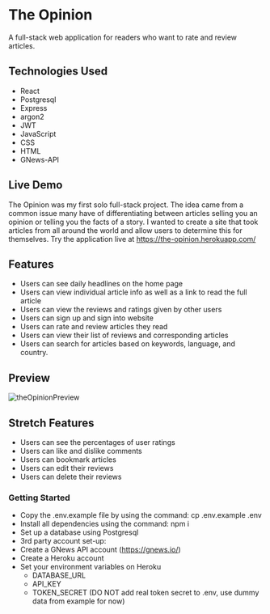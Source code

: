 # The Opinion

A full-stack web application for readers who want to rate and review articles.

## Technologies Used

-	React
-	Postgresql
-	Express
-	argon2
-	JWT
-	JavaScript
-	CSS
-	HTML
-	GNews-API

## Live Demo

The Opinion was my first solo full-stack project. The idea came from a common issue many have of differentiating between articles selling you an opinion or telling you the facts of a story. I wanted to create a site that took articles from all around the world and allow users to determine this for themselves.
Try the application live at https://the-opinion.herokuapp.com/

## Features

- Users can see daily headlines on the home page
- Users can view individual article info as well as a link to read the full article
- Users can view the reviews and ratings given by other users
- Users can sign up and sign into website
- Users can rate and review articles they read
- Users can view their list of reviews and corresponding articles
- Users can search for articles based on keywords, language, and country.

## Preview

 ![theOpinionPreview](https://user-images.githubusercontent.com/99702540/174905534-2d5ae3da-1c42-4066-90bd-424cee452123.gif)


## Stretch Features

- Users can see the percentages of user ratings
- Users can like and dislike comments
- Users can bookmark articles
- Users can edit their reviews
- Users can delete their reviews

### Getting Started

*	Copy the .env.example file by using the command: cp .env.example .env
*	Install all dependencies using the command: npm i
*	Set up a database using Postgresql
*	3rd party account set-up:
  * Create a GNews API account (https://gnews.io/)
  * Create a Heroku account
  * Set your environment variables on Heroku
    * DATABASE_URL
    * API_KEY
    * TOKEN_SECRET (DO NOT add real token secret to .env, use dummy data from example for now)

